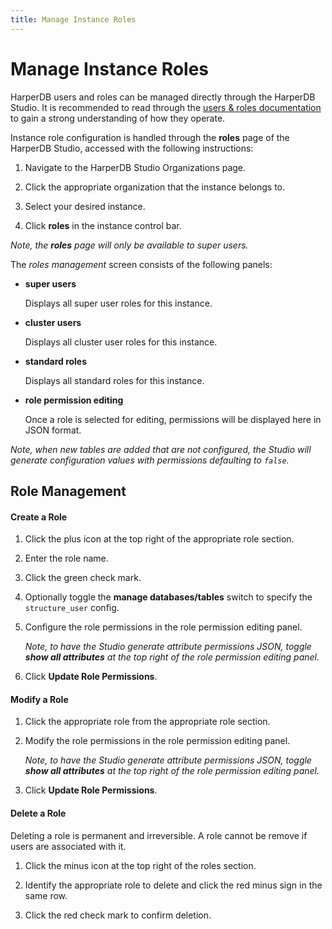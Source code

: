 ```yaml
---
title: Manage Instance Roles
---
```


# Manage Instance Roles

HarperDB users and roles can be managed directly through the HarperDB Studio. It is recommended to read through the [users & roles documentation](../../developers/security/users-and-roles) to gain a strong understanding of how they operate.

Instance role configuration is handled through the **roles** page of the HarperDB Studio, accessed with the following instructions:

1) Navigate to the HarperDB Studio Organizations page.

2) Click the appropriate organization that the instance belongs to.

3) Select your desired instance.

4) Click **roles** in the instance control bar.

*Note, the **roles** page will only be available to super users.*



The *roles management* screen consists of the following panels:

* **super users**

    Displays all super user roles for this instance.
* **cluster users**

    Displays all cluster user roles for this instance.
* **standard roles**

    Displays all standard roles for this instance.
* **role permission editing**

    Once a role is selected for editing, permissions will be displayed here in JSON format.

*Note, when new tables are added that are not configured, the Studio will generate configuration values with permissions defaulting to `false`.*

## Role Management

#### Create a Role

1) Click the plus icon at the top right of the appropriate role section.

2) Enter the role name.

3) Click the green check mark.

4) Optionally toggle the **manage databases/tables** switch to specify the `structure_user` config. 

5) Configure the role permissions in the role permission editing panel.

    *Note, to have the Studio generate attribute permissions JSON, toggle **show all attributes** at the top right of the role permission editing panel.*

6) Click **Update Role Permissions**.

#### Modify a Role

1) Click the appropriate role from the appropriate role section.

2) Modify the role permissions in the role permission editing panel.

    *Note, to have the Studio generate attribute permissions JSON, toggle **show all attributes** at the top right of the role permission editing panel.*

3) Click **Update Role Permissions**.

#### Delete a Role

Deleting a role is permanent and irreversible. A role cannot be remove if users are associated with it.

1) Click the minus icon at the top right of the roles section.

2) Identify the appropriate role to delete and click the red minus sign in the same row.

3) Click the red check mark to confirm deletion.